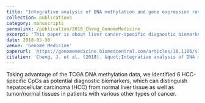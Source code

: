 ```yaml
---
title: "Integrative analysis of DNA methylation and gene expression reveals hepatocellular carcinoma-specific diagnostic biomarkers"
collection: publications
category: manuscripts
permalink: /publication/2018_Cheng_GenomeMedicine
excerpt: 'This paper is about liver cancer-specific diagnostic biomarkers.'
date: 2018-05-30
venue: 'Genome Medicine'
paperurl: 'https://genomemedicine.biomedcentral.com/articles/10.1186/s13073-018-0548-z'
citation: 'Cheng, J. et al. (2018). &quot;Integrative analysis of DNA methylation and gene expression reveals hepatocellular carcinoma-specific diagnostic biomarkers.&quot; <i>Genome Medicine</i>. 10, 1-11.'
---
```


Taking advantage of the TCGA DNA methylation data, we identified 6 HCC-specific CpGs as potential diagnostic biomarkers, which can distinguish hepatocellular carcinoma (HCC) from normal liver tissue as well as tumor/normal tissues in patients with various other types of cancer.